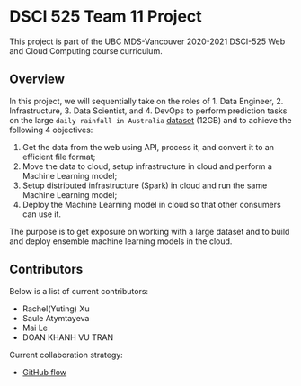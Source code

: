 # DSCI 525 Team 11 Project

This project is part of the UBC MDS-Vancouver 2020-2021 DSCI-525 Web and Cloud Computing course curriculum.

## Overview

In this project, we will sequentially take on the roles of 1. Data Engineer, 2. Infrastructure, 3. Data Scientist, and 4. DevOps to perform prediction tasks on the large `daily rainfall in Australia` [dataset](https://figshare.com/articles/dataset/Daily_rainfall_over_NSW_Australia/14096681) (12GB) and to achieve the following 4 objectives:

1. Get the data from the web using API, process it, and convert it to an efficient file format;
2. Move the data to cloud, setup infrastructure in cloud and perform a Machine Learning model;
3. Setup distributed infrastructure (Spark) in cloud and run the same Machine Learning model;
4. Deploy the Machine Learning model in cloud so that other consumers can use it.

The purpose is to get exposure on working with a large dataset and to build and deploy ensemble machine learning models in the cloud.

## Contributors

Below is a list of current contributors:

- Rachel(Yuting) Xu
- Saule Atymtayeva
- Mai Le
- DOAN KHANH VU TRAN

Current collaboration strategy:
- [GitHub flow](https://guides.github.com/introduction/flow/)
